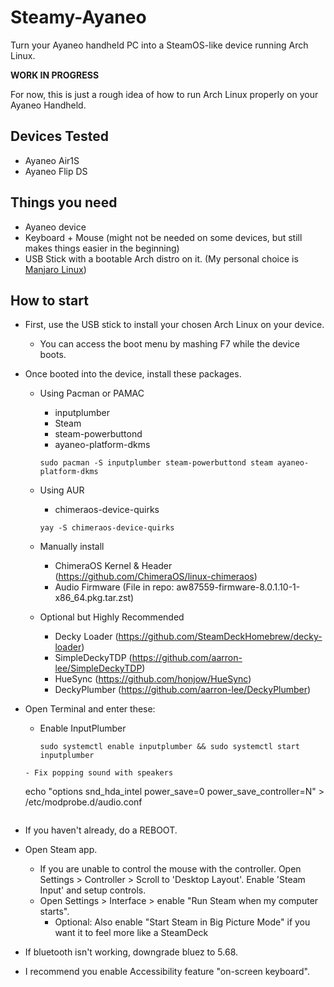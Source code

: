 # Steamy-Ayaneo
Turn your Ayaneo handheld PC into a SteamOS-like device running Arch Linux.

**WORK IN PROGRESS**

For now, this is just a rough idea of how to run Arch Linux properly on your Ayaneo Handheld.

## Devices Tested
 - Ayaneo Air1S
 - Ayaneo Flip DS


## Things you need
- Ayaneo device
- Keyboard + Mouse (might not be needed on some devices, but still makes things easier in the beginning)
- USB Stick with a bootable Arch distro on it. (My personal choice is [Manjaro Linux](https://manjaro.org))

## How to start
- First, use the USB stick to install your chosen Arch Linux on your device.
  - You can access the boot menu by mashing F7 while the device boots.
- Once booted into the device, install these packages.
  - Using Pacman or PAMAC
    - inputplumber
    - Steam
    - steam-powerbuttond
    - ayaneo-platform-dkms
    ```
    sudo pacman -S inputplumber steam-powerbuttond steam ayaneo-platform-dkms
    ```
  - Using AUR
    - chimeraos-device-quirks
    ```
    yay -S chimeraos-device-quirks
    ```

  - Manually install
    - ChimeraOS Kernel & Header (https://github.com/ChimeraOS/linux-chimeraos)
    - Audio Firmware (File in repo: aw87559-firmware-8.0.1.10-1-x86_64.pkg.tar.zst)

  - Optional but Highly Recommended
    - Decky Loader (https://github.com/SteamDeckHomebrew/decky-loader)
    - SimpleDeckyTDP (https://github.com/aarron-lee/SimpleDeckyTDP)
    - HueSync (https://github.com/honjow/HueSync)
    - DeckyPlumber (https://github.com/aarron-lee/DeckyPlumber)

- Open Terminal and enter these:
  - Enable InputPlumber
	```
	sudo systemctl enable inputplumber && sudo systemctl start inputplumber
  ```
  - Fix popping sound with speakers
  ```
  echo "options snd_hda_intel power_save=0 power_save_controller=N" > /etc/modprobe.d/audio.conf
  ```
- If you haven't already, do a REBOOT.
- Open Steam app.
	- If you are unable to control the mouse with the controller. Open Settings > Controller > Scroll to 'Desktop Layout'. Enable 'Steam Input' and setup controls.
	- Open Settings > Interface > enable "Run Steam when my computer starts".
		- Optional: Also enable "Start Steam in Big Picture Mode" if you want it to feel more like a SteamDeck
- If bluetooth isn't working, downgrade bluez to 5.68.
- I recommend you enable Accessibility feature "on-screen keyboard".